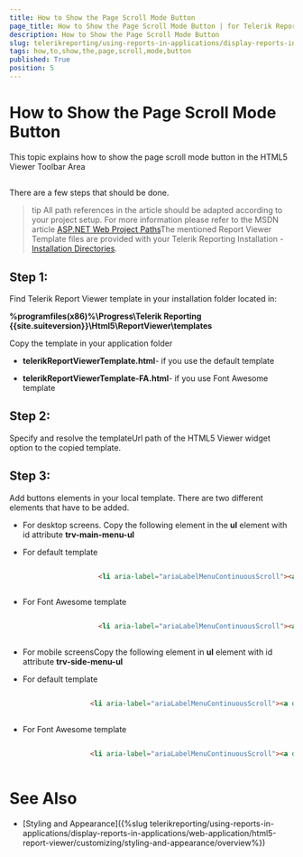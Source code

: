 ```yaml
---
title: How to Show the Page Scroll Mode Button
page_title: How to Show the Page Scroll Mode Button | for Telerik Reporting Documentation
description: How to Show the Page Scroll Mode Button
slug: telerikreporting/using-reports-in-applications/display-reports-in-applications/web-application/html5-report-viewer/customizing/how-to-show-the-page-scroll-mode-button
tags: how,to,show,the,page,scroll,mode,button
published: True
position: 5
---
```


# How to Show the Page Scroll Mode Button



This topic explains how to show the page scroll mode button in the HTML5 Viewer Toolbar Area
      

## 

There are a few steps that should be done.

>tip All path references in the article should be adapted according            to your project setup. For more information please refer to the MSDN article            [ASP.NET Web Project Paths](http://msdn.microsoft.com/en-us/library/ms178116.aspx)The mentioned Report Viewer Template files are provided with your Telerik Reporting Installation -            [Installation Directories](6E821131-83F3-45A4-BB6E-1530223D1E38#directories-and-asemblies).          


## Step 1:

Find Telerik Report Viewer template in your installation folder located in:

__%programfiles(x86)%\Progress\Telerik Reporting {{site.suiteversion}}\Html5\ReportViewer\templates__

Copy the template in your application folder

* __telerikReportViewerTemplate.html__- if you use the default template

* __telerikReportViewerTemplate-FA.html__- if you use Font Awesome template
            

## Step 2:

Specify and resolve the templateUrl path of the HTML5 Viewer widget option to the copied template.

## Step 3:

Add buttons elements in your local template. There are two different elements that have to be added.

* For desktop screens.
            Copy the following element in the __ul__ element with id attribute __trv-main-menu-ul__

* For default template

	
````HTML

                      <li aria-label="ariaLabelMenuContinuousScroll"><a data-command="telerik_ReportViewer_pageMode" title="menuContinuousScrollTitle" href="#"><i class="t-font-icon t-i-scroll"></i></a></li>
				            
````



* For Font Awesome template

	
````HTML

                      <li aria-label="ariaLabelMenuContinuousScroll"><a data-command="telerik_ReportViewer_pageMode" title="menuContinuousScrollTitle" href="#"><i class="fa fa-angle-double-down icon-angle-double-down"></i></a></li>
				            
````



* For mobile screensCopy the following element in __ul__ element with id attribute __trv-side-menu-ul__

* For default template

	
````HTML

                    <li aria-label="ariaLabelMenuContinuousScroll"><a data-command="telerik_ReportViewer_pageMode" title="menuContinuousScrollTitle" href="#"><i class="t-font-icon t-i-scroll"></i><span>menuContinuousScrollText</span></a></li>
				          
````



* For Font Awesome template

	
````HTML

                    <li aria-label="ariaLabelMenuContinuousScroll"><a data-command="telerik_ReportViewer_pageMode" title="menuContinuousScrollTitle" href="#"><i class="fa fa-angle-double-down icon-angle-double-down"></i><span>menuContinuousScrollText</span></a></li>
				          
````



# See Also


 * [Styling and Appearance]({%slug telerikreporting/using-reports-in-applications/display-reports-in-applications/web-application/html5-report-viewer/customizing/styling-and-appearance/overview%})
